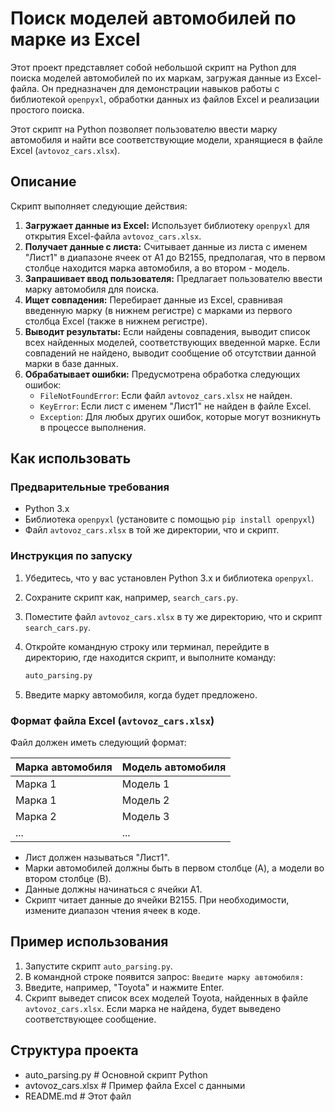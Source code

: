 # Поиск моделей автомобилей по марке из Excel

Этот проект представляет собой небольшой скрипт на Python для поиска моделей автомобилей по их маркам, загружая данные из Excel-файла. Он предназначен для демонстрации навыков работы с библиотекой `openpyxl`, обработки данных из файлов Excel и реализации простого поиска.

Этот скрипт на Python позволяет пользователю ввести марку автомобиля и найти все соответствующие модели, хранящиеся в файле Excel (`avtovoz_cars.xlsx`).

## Описание

Скрипт выполняет следующие действия:

1.  **Загружает данные из Excel:** Использует библиотеку `openpyxl` для открытия Excel-файла `avtovoz_cars.xlsx`.
2.  **Получает данные с листа:** Считывает данные из листа с именем "Лист1" в диапазоне ячеек от A1 до B2155, предполагая, что в первом столбце находится марка автомобиля, а во втором - модель.
3.  **Запрашивает ввод пользователя:** Предлагает пользователю ввести марку автомобиля для поиска.
4.  **Ищет совпадения:** Перебирает данные из Excel, сравнивая введенную марку (в нижнем регистре) с марками из первого столбца Excel (также в нижнем регистре).
5.  **Выводит результаты:** Если найдены совпадения, выводит список всех найденных моделей, соответствующих введенной марке. Если совпадений не найдено, выводит сообщение об отсутствии данной марки в базе данных.
6.  **Обрабатывает ошибки:** Предусмотрена обработка следующих ошибок:
    *   `FileNotFoundError`: Если файл `avtovoz_cars.xlsx` не найден.
    *   `KeyError`: Если лист с именем "Лист1" не найден в файле Excel.
    *   `Exception`:  Для любых других ошибок, которые могут возникнуть в процессе выполнения.

## Как использовать

### Предварительные требования

*   Python 3.x
*   Библиотека `openpyxl` (установите с помощью `pip install openpyxl`)
*   Файл `avtovoz_cars.xlsx` в той же директории, что и скрипт.

### Инструкция по запуску

1.  Убедитесь, что у вас установлен Python 3.x и библиотека `openpyxl`.
2.  Сохраните скрипт как, например, `search_cars.py`.
3.  Поместите файл `avtovoz_cars.xlsx` в ту же директорию, что и скрипт `search_cars.py`.
4.  Откройте командную строку или терминал, перейдите в директорию, где находится скрипт, и выполните команду:

    ```bash
    auto_parsing.py
    ```

5.  Введите марку автомобиля, когда будет предложено.

### Формат файла Excel (`avtovoz_cars.xlsx`)

Файл должен иметь следующий формат:

| Марка автомобиля | Модель автомобиля |
| --------------- | --------------- |
| Марка 1         | Модель 1        |
| Марка 1         | Модель 2        |
| Марка 2         | Модель 3        |
| ...             | ...             |

*   Лист должен называться "Лист1".
*   Марки автомобилей должны быть в первом столбце (A), а модели во втором столбце (B).
*   Данные должны начинаться с ячейки A1.
*   Скрипт читает данные до ячейки B2155.  При необходимости, измените диапазон чтения ячеек в коде.

## Пример использования

1.  Запустите скрипт `auto_parsing.py`.
2.  В командной строке появится запрос: `Введите марку автомобиля: `
3.  Введите, например, "Toyota" и нажмите Enter.
4.  Скрипт выведет список всех моделей Toyota, найденных в файле `avtovoz_cars.xlsx`.  Если марка не найдена, будет выведено соответствующее сообщение.

## Структура проекта

* auto_parsing.py      # Основной скрипт Python
* avtovoz_cars.xlsx   # Пример файла Excel с данными
* README.md           # Этот файл
